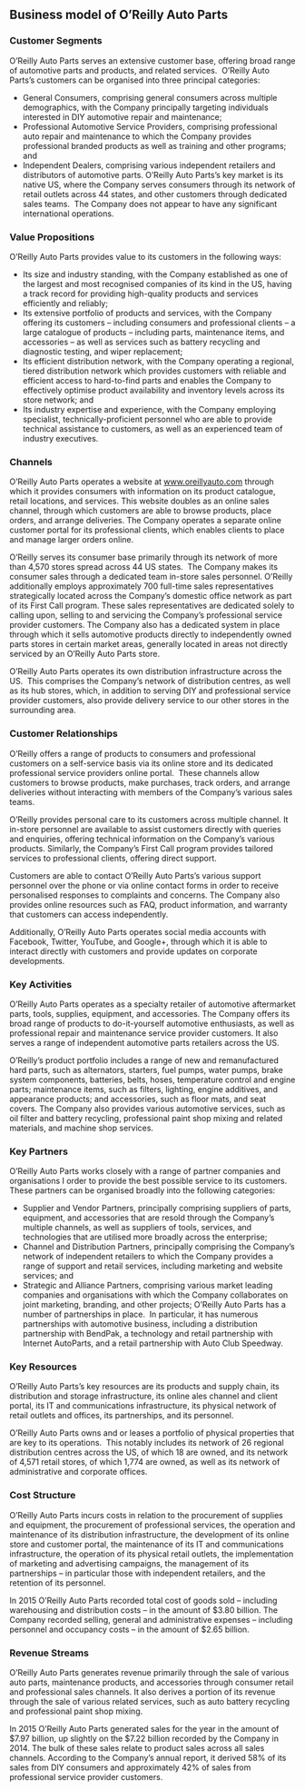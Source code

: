 Business model of O’Reilly Auto Parts
-------------------------------------

 ### Customer Segments

 O’Reilly Auto Parts serves an extensive customer base, offering broad range of automotive parts and products, and related services.  O’Reilly Auto Parts’s customers can be organised into three principal categories:

  * General Consumers, comprising general consumers across multiple demographics, with the Company principally targeting individuals interested in DIY automotive repair and maintenance;
 * Professional Automotive Service Providers, comprising professional auto repair and maintenance to which the Company provides professional branded products as well as training and other programs; and
 * Independent Dealers, comprising various independent retailers and distributors of automotive parts.
  O’Reilly Auto Parts’s key market is its native US, where the Company serves consumers through its network of retail outlets across 44 states, and other customers through dedicated sales teams.  The Company does not appear to have any significant international operations.

 ### Value Propositions

 O’Reilly Auto Parts provides value to its customers in the following ways:

  * Its size and industry standing, with the Company established as one of the largest and most recognised companies of its kind in the US, having a track record for providing high-quality products and services efficiently and reliably;
 * Its extensive portfolio of products and services, with the Company offering its customers – including consumers and professional clients – a large catalogue of products – including parts, maintenance items, and accessories – as well as services such as battery recycling and diagnostic testing, and wiper replacement;
 * Its efficient distribution network, with the Company operating a regional, tiered distribution network which provides customers with reliable and efficient access to hard-to-find parts and enables the Company to effectively optimise product availability and inventory levels across its store network; and
 * Its industry expertise and experience, with the Company employing specialist, technically-proficient personnel who are able to provide technical assistance to customers, as well as an experienced team of industry executives.
  ### Channels

 O’Reilly Auto Parts operates a website at www.oreillyauto.com through which it provides consumers with information on its product catalogue, retail locations, and services. This website doubles as an online sales channel, through which customers are able to browse products, place orders, and arrange deliveries. The Company operates a separate online customer portal for its professional clients, which enables clients to place and manage larger orders online.

 O’Reilly serves its consumer base primarily through its network of more than 4,570 stores spread across 44 US states.  The Company makes its consumer sales through a dedicated team in-store sales personnel. O’Reilly additionally employs approximately 700 full-time sales representatives strategically located across the Company’s domestic office network as part of its First Call program. These sales representatives are dedicated solely to calling upon, selling to and servicing the Company’s professional service provider customers. The Company also has a dedicated system in place through which it sells automotive products directly to independently owned parts stores in certain market areas, generally located in areas not directly serviced by an O’Reilly Auto Parts store.

 O’Reilly Auto Parts operates its own distribution infrastructure across the US.  This comprises the Company’s network of distribution centres, as well as its hub stores, which, in addition to serving DIY and professional service provider customers, also provide delivery service to our other stores in the surrounding area.

 ### Customer Relationships

 O’Reilly offers a range of products to consumers and professional customers on a self-service basis via its online store and its dedicated professional service providers online portal.  These channels allow customers to browse products, make purchases, track orders, and arrange deliveries without interacting with members of the Company’s various sales teams.

 O’Reilly provides personal care to its customers across multiple channel. It in-store personnel are available to assist customers directly with queries and enquiries, offering technical information on the Company’s various products. Similarly, the Company’s First Call program provides tailored services to professional clients, offering direct support.

 Customers are able to contact O’Reilly Auto Parts’s various support personnel over the phone or via online contact forms in order to receive personalised responses to complaints and concerns. The Company also provides online resources such as FAQ, product information, and warranty that customers can access independently.

 Additionally, O’Reilly Auto Parts operates social media accounts with Facebook, Twitter, YouTube, and Google+, through which it is able to interact directly with customers and provide updates on corporate developments.

 ### Key Activities

 O’Reilly Auto Parts operates as a specialty retailer of automotive aftermarket parts, tools, supplies, equipment, and accessories. The Company offers its broad range of products to do-it-yourself automotive enthusiasts, as well as professional repair and maintenance service provider customers. It also serves a range of independent automotive parts retailers across the US.

 O’Reilly’s product portfolio includes a range of new and remanufactured hard parts, such as alternators, starters, fuel pumps, water pumps, brake system components, batteries, belts, hoses, temperature control and engine parts; maintenance items, such as filters, lighting, engine additives, and appearance products; and accessories, such as floor mats, and seat covers. The Company also provides various automotive services, such as oil filter and battery recycling, professional paint shop mixing and related materials, and machine shop services.

 ### Key Partners

 O’Reilly Auto Parts works closely with a range of partner companies and organisations I order to provide the best possible service to its customers. These partners can be organised broadly into the following categories:

  * Supplier and Vendor Partners, principally comprising suppliers of parts, equipment, and accessories that are resold through the Company’s multiple channels, as well as suppliers of tools, services, and technologies that are utilised more broadly across the enterprise;
 * Channel and Distribution Partners, principally comprising the Company’s network of independent retailers to which the Company provides a range of support and retail services, including marketing and website services; and
 * Strategic and Alliance Partners, comprising various market leading companies and organisations with which the Company collaborates on joint marketing, branding, and other projects;
  O’Reilly Auto Parts has a number of partnerships in place.  In particular, it has numerous partnerships with automotive business, including a distribution partnership with BendPak, a technology and retail partnership with Internet AutoParts, and a retail partnership with Auto Club Speedway.

 ### Key Resources

 O’Reilly Auto Parts’s key resources are its products and supply chain, its distribution and storage infrastructure, its online ales channel and client portal, its IT and communications infrastructure, its physical network of retail outlets and offices, its partnerships, and its personnel.

 O’Reilly Auto Parts owns and or leases a portfolio of physical properties that are key to its operations.  This notably includes its network of 26 regional distribution centres across the US, of which 18 are owned, and its network of 4,571 retail stores, of which 1,774 are owned, as well as its network of administrative and corporate offices.

 ### Cost Structure

 O’Reilly Auto Parts incurs costs in relation to the procurement of supplies and equipment, the procurement of professional services, the operation and maintenance of its distribution infrastructure, the development of its online store and customer portal, the maintenance of its IT and communications infrastructure, the operation of its physical retail outlets, the implementation of marketing and advertising campaigns, the management of its partnerships – in particular those with independent retailers, and the retention of its personnel.

 In 2015 O’Reilly Auto Parts recorded total cost of goods sold – including warehousing and distribution costs – in the amount of $3.80 billion. The Company recorded selling, general and administrative expenses – including personnel and occupancy costs – in the amount of $2.65 billion.

 ### Revenue Streams

 O’Reilly Auto Parts generates revenue primarily through the sale of various auto parts, maintenance products, and accessories through consumer retail and professional sales channels. It also derives a portion of its revenue through the sale of various related services, such as auto battery recycling and professional paint shop mixing.

 In 2015 O’Reilly Auto Parts generated sales for the year in the amount of $7.97 billion, up slightly on the $7.22 billion recorded by the Company in 2014. The bulk of these sales relate to product sales across all sales channels. According to the Company’s annual report, it derived 58% of its sales from DIY consumers and approximately 42% of sales from professional service provider customers.